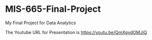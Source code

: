 # MIS-665-Final-Project
My Final Project for Data Analytics

The Youtube URL for Presentation is https://youtu.be/QmXgydOMJiQ
